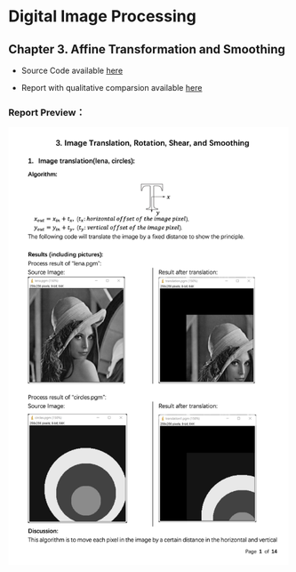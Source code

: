 Digital Image Processing
========================

Chapter 3. Affine Transformation and Smoothing
----------------------------------------------

* Source Code available [here](https://github.com/Wilson-ZheLin/Introduction-to-Digital-Image-Processing/blob/main/3.%20Affine%20Transformation%20and%20Smoothing/src/main.cpp)

* Report with qualitative comparsion available [here](https://github.com/Wilson-ZheLin/Introduction-to-Digital-Image-Processing/blob/main/3.%20Affine%20Transformation%20and%20Smoothing/3.%20Affine%20Transformation%20and%20Smoothing.pdf)

### Report Preview：

![image](../static/ch3.png)
